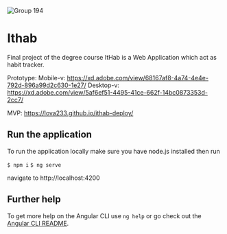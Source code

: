 ![Group 194](https://user-images.githubusercontent.com/26262177/57465332-4fadac00-7276-11e9-91f8-21b8778ec71e.png)

# Ithab
Final project of the degree course
ItHab is a Web Application which act as habit tracker.

Prototype:
Mobile-v: https://xd.adobe.com/view/68167af8-4a74-4e4e-792d-896a99d2c630-1e27/
Desktop-v: https://xd.adobe.com/view/5af6ef51-4495-41ce-662f-14bc0873353d-2cc7/

MVP: https://lova233.github.io/ithab-deploy/

## Run the application

To run the application locally make sure you have node.js installed then run 

`$ npm i`
`$ ng serve`

navigate to http://localhost:4200

## Further help

To get more help on the Angular CLI use `ng help` or go check out the [Angular CLI README](https://github.com/angular/angular-cli/blob/master/README.md).
